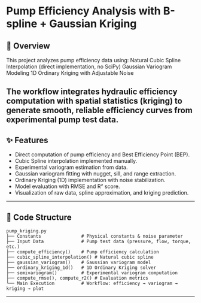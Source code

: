 # Pump Efficiency Analysis with B-spline + Gaussian Kriging
## 📌 Overview
This project analyzes pump efficiency data using:
Natural Cubic Spline Interpolation (direct implementation, no SciPy)
Gaussian Variogram Modeling
1D Ordinary Kriging with Adjustable Noise

The workflow integrates hydraulic efficiency computation with spatial statistics (kriging) to generate smooth, reliable efficiency curves from experimental pump test data.
---

## ✨ Features
- Direct computation of pump efficiency and Best Efficiency Point (BEP).
- Cubic Spline interpolation implemented manually.
- Experimental variogram estimation from data.
- Gaussian variogram fitting with nugget, sill, and range extraction.
- Ordinary Kriging (1D) implementation with noise stabilization.
- Model evaluation with RMSE and R² score.
- Visualization of raw data, spline approximation, and kriging prediction.

---

## 📂 Code Structure
```
pump_kriging.py
├── Constants               # Physical constants & noise parameter
├── Input Data              # Pump test data (pressure, flow, torque, etc.)
├── compute_efficiency()    # Pump efficiency calculation
├── cubic_spline_interpolation() # Natural cubic spline
├── gaussian_variogram()    # Gaussian variogram model
├── ordinary_kriging_1d()   # 1D Ordinary Kriging solver
├── semivariogram()         # Experimental variogram computation
├── compute_rmse(), compute_r2() # Evaluation metrics
└── Main Execution          # Workflow: efficiency → variogram → kriging → plot
```
---

